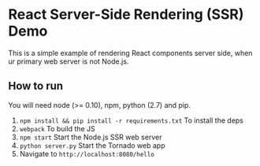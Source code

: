 # React Server-Side Rendering (SSR) Demo

This is a simple example of rendering React components server side, when ur primary web server is not Node.js.

## How to run

You will need node (>= 0.10), npm, python (2.7) and pip.

1. `npm install && pip install -r requirements.txt` To install the deps
2. `webpack` To build the JS
3. `npm start` Start the Node.js SSR web server
4. `python server.py` Start the Tornado web app
5. Navigate to `http://localhost:8080/hello`
